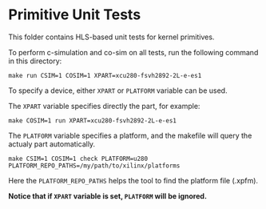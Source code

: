 # Primitive Unit Tests

This folder contains HLS-based unit tests for kernel primitives.

To perform c-simulation and co-sim on all tests, run the following command in this directory:

```
make run CSIM=1 COSIM=1 XPART=xcu280-fsvh2892-2L-e-es1
```

To specify a device, either `XPART` or `PLATFORM` variable can be used.

The `XPART` variable specifies directly the part, for example:

```
make COSIM=1 run XPART=xcu280-fsvh2892-2L-e-es1
```

The `PLATFORM` variable specifies a platform, and the makefile will query the actualy part automatically.

```
make CSIM=1 COSIM=1 check PLATFORM=u280 PLATFORM_REPO_PATHS=/my/path/to/xilinx/platforms
```

Here the `PLATFORM_REPO_PATHS` helps the tool to find the platform file (.xpfm).

**Notice that if `XPART` variable is set, `PLATFORM` will be ignored.**
